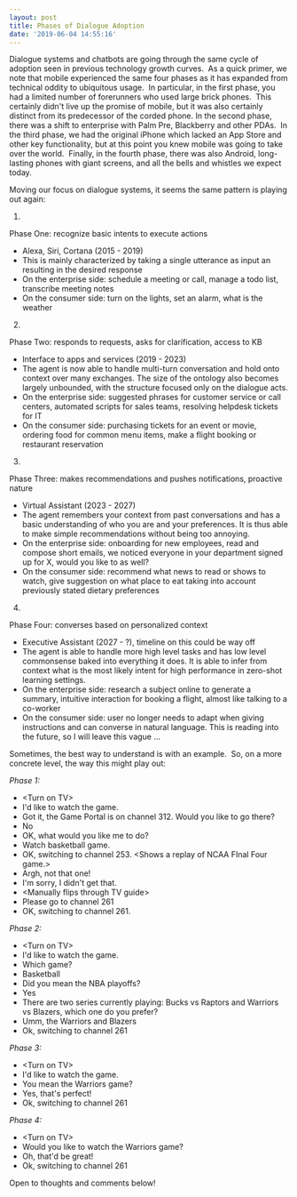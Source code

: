 ```yaml
---
layout: post
title: Phases of Dialogue Adoption
date: '2019-06-04 14:55:16'
---
```


Dialogue systems and chatbots are going through the same cycle of adoption seen in previous technology growth curves. &nbsp;As a quick primer, we note that mobile experienced the same four phases as it has expanded from technical oddity to ubiquitous usage. &nbsp;In particular, in the first phase, you had a limited number of forerunners who used large brick phones. &nbsp;This certainly didn't live up the promise of mobile, but it was also certainly distinct from its predecessor of the corded phone. In the second phase, there was a shift to enterprise with Palm Pre, Blackberry and other PDAs. &nbsp;In the third phase, we had the original iPhone which lacked an App Store and other key functionality, but at this point you knew mobile was going to take over the world. &nbsp;Finally, in the fourth phase, there was also Android, long-lasting phones with giant screens, and all the bells and whistles we expect today.

Moving our focus on dialogue systems, it seems the same pattern is playing out again:

<!--kg-card-begin: markdown-->
1. 

Phase One: recognize basic intents to execute actions

  - Alexa, Siri, Cortana (2015 - 2019)
  - This is mainly characterized by taking a single utterance as input an resulting in the desired response
  - On the enterprise side: schedule a meeting or call, manage a todo list, transcribe meeting notes
  - On the consumer side: turn on the lights, set an alarm, what is the weather
2. 

Phase Two: responds to requests, asks for clarification, access to KB

  - Interface to apps and services (2019 - 2023)
  - The agent is now able to handle multi-turn conversation and hold onto context over many exchanges. The size of the ontology also becomes largely unbounded, with the structure focused only on the dialogue acts.
  - On the enterprise side: suggested phrases for customer service or call centers, automated scripts for sales teams, resolving helpdesk tickets for IT
  - On the consumer side: purchasing tickets for an event or movie, ordering food for common menu items, make a flight booking or restaurant reservation
3. 

Phase Three: makes recommendations and pushes notifications, proactive nature

  - Virtual Assistant (2023 - 2027)
  - The agent remembers your context from past conversations and has a basic understanding of who you are and your preferences. It is thus able to make simple recommendations without being too annoying.
  - On the enterprise side: onboarding for new employees, read and compose short emails, we noticed everyone in your department signed up for X, would you like to as well?
  - On the consumer side: recommend what news to read or shows to watch, give suggestion on what place to eat taking into account previously stated dietary preferences
4. 

Phase Four: converses based on personalized context

  - Executive Assistant (2027 - ?), timeline on this could be way off
  - The agent is able to handle more high level tasks and has low level commonsense baked into everything it does. It is able to infer from context what is the most likely intent for high performance in zero-shot learning settings.
  - On the enterprise side: research a subject online to generate a summary, intuitive interaction for booking a flight, almost like talking to a co-worker
  - On the consumer side: user no longer needs to adapt when giving instructions and can converse in natural language. This is reading into the future, so I will leave this vague ...
<!--kg-card-end: markdown-->

Sometimes, the best way to understand is with an example. &nbsp;So, on a more concrete level, the way this might play out:

<!--kg-card-begin: markdown-->

_Phase 1:_

- \<Turn on TV\>
- I'd like to watch the game.
- Got it, the Game Portal is on channel 312. Would you like to go there?
- No
- OK, what would you like me to do?
- Watch basketball game.
- OK, switching to channel 253. \<Shows a replay of NCAA FInal Four game.\>
- Argh, not that one!
- I'm sorry, I didn't get that.
- \<Manually flips through TV guide\>
- Please go to channel 261
- OK, switching to channel 261.

_Phase 2:_

- \<Turn on TV\>
- I'd like to watch the game.
- Which game?
- Basketball
- Did you mean the NBA playoffs?
- Yes
- There are two series currently playing: Bucks vs Raptors and Warriors vs Blazers, which one do you prefer?
- Umm, the Warriors and Blazers
- Ok, switching to channel 261

_Phase 3:_

- \<Turn on TV\>
- I'd like to watch the game.
- You mean the Warriors game?
- Yes, that's perfect!
- Ok, switching to channel 261

_Phase 4:_

- \<Turn on TV\>
- Would you like to watch the Warriors game?
- Oh, that'd be great!
- Ok, switching to channel 261
<!--kg-card-end: markdown-->

Open to thoughts and comments below!

